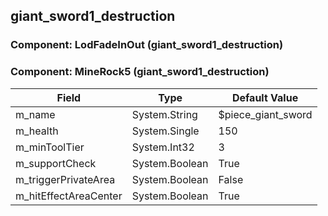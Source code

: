 ## giant_sword1_destruction

### Component: LodFadeInOut (giant_sword1_destruction)

### Component: MineRock5 (giant_sword1_destruction)

|Field|Type|Default Value|
|---|---|---|
|m_name|System.String|$piece_giant_sword|
|m_health|System.Single|150|
|m_minToolTier|System.Int32|3|
|m_supportCheck|System.Boolean|True|
|m_triggerPrivateArea|System.Boolean|False|
|m_hitEffectAreaCenter|System.Boolean|True|

